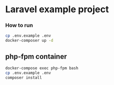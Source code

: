 # Laravel example project

### How to run

```bash
cp .env.example .env
docker-composer up -d
```

## php-fpm container
```bash
docker-compose exec php-fpm bash
cp .env.example .env
composer install
```